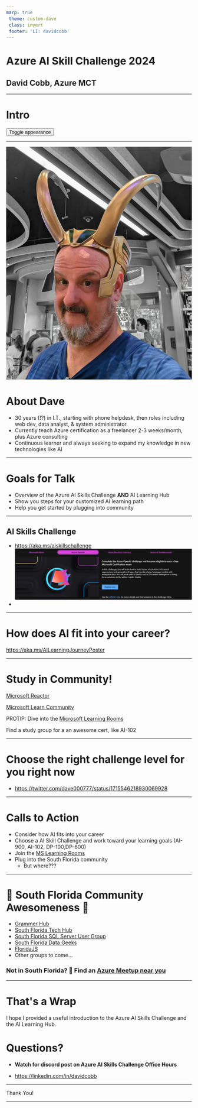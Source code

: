 ```yaml
---
marp: true
 theme: custom-dave
 class: invert
 footer: 'LI: davidcobb'
---
```


# Azure AI Skill Challenge 2024

## David Cobb, Azure MCT




---

# Intro

<button onclick="document.querySelectorAll('section').forEach((e) => e.classList.toggle('invert'))">Toggle appearance</button>

---

![bg contain right](img/dave-loki-helmet.jpg)

# About Dave

- 30 years (!?) in I.T., starting with phone helpdesk, then roles including web dev, data analyst, & system administrator.
- Currently teach Azure certification as a freelancer 2-3 weeks/month, plus Azure consulting
- Continuous learner and always seeking to expand my knowledge in new technologies like AI

---

# Goals for Talk

- Overview of the Azure AI Skills Challenge
**AND** AI Learning Hub 
- Show you steps for your customized AI learning path
- Help you get started by plugging into community

---

## AI Skills Challenge

- https://aka.ms/aiskillschallenge
![Choose your challenge](img/4challenge.png)
- 

---

# How does AI fit into your career?

https://aka.ms/AILearningJourneyPoster


---


# Study in Community!

[Microsoft Reactor](https://developer.microsoft.com/en-us/reactor/about/)

[Microsoft Learn Community](https://learn.microsoft.com/en-us/training/learn-community)


PROTIP: Dive into the [Microsoft Learning Rooms](https://techcommunity.microsoft.com/t5/custom/page/page-id/learn)


Find a study group for a an awesome cert, like AI-102

---

# Choose the right challenge level for you right now
- https://twitter.com/dave000777/status/1715546218930069928

---


# Calls to Action 

- Consider how AI fits into your career
- Choose a AI Skill Challenge and work toward your learning goals (AI-900, AI-102, DP-100,DP-600)
- Join the [MS Learning Rooms](https://techcommunity.microsoft.com/t5/custom/page/page-id/learn)
- Plug into the South Florida community
  - But where???
  
---

# 🌴 South Florida Community Awesomeness 🌴

- [Grammer Hub](https://grammerhub.org)
- [South Florida Tech Hub](https://techhubsouthflorida.org/meetups/)
- [South Florida SQL Server User Group](https://www.meetup.com/sfssug/) 
- [South Florida Data Geeks](https://www.meetup.com/soflodatageeks/)
- [FloridaJS](https://www.meetup.com/floridajs/)
- Other groups to come...

### Not in South Florida? 🌴 Find an [Azure Meetup near you](https://www.meetup.com/topics/azure/)

---
# That's a Wrap

I hope I provided a useful introduction to the Azure AI Skills Challenge and the AI Learning Hub.

# Questions?

- **Watch for discord post on Azure AI Skills Challenge Office Hours**

- https://linkedin.com/in/davidcobb




---

Thank You!

---